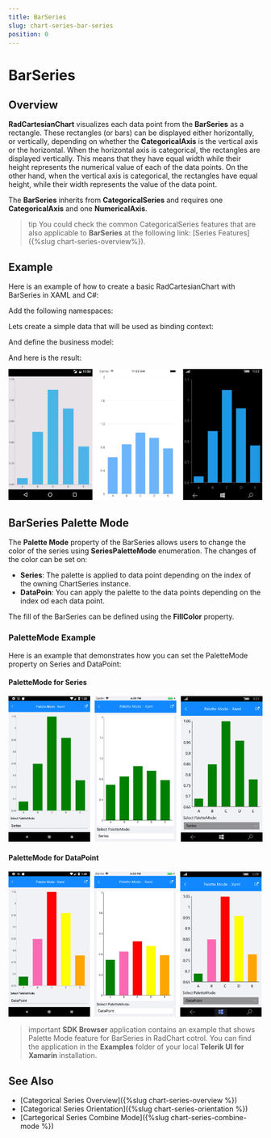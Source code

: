 ```yaml
---
title: BarSeries
slug: chart-series-bar-series
position: 0
---
```


# BarSeries

## Overview

**RadCartesianChart** visualizes each data point from the **BarSeries** as a rectangle. These rectangles (or bars) can be displayed either horizontally, or vertically, depending on whether the **CategoricalAxis** is the vertical axis or the horizontal. When the horizontal axis is categorical, the rectangles are displayed vertically. This means that they have equal width while their height represents the numerical value of each of the data points. On the other hand, when the vertical axis is categorical, the rectangles have equal height, while their width represents the value of the data point. 

The **BarSeries** inherits from **CategoricalSeries** and requires one **CategoricalAxis** and one **NumericalAxis**. 

>tip You could check the common CategoricalSeries features that are also applicable to **BarSeries** at the following link: [Series Features]({%slug chart-series-overview%}).

## Example

Here is an example of how to create a basic RadCartesianChart with BarSeries in XAML and C#:

<snippet id='chart-getting-started-xaml-chart'/>
<snippet id='chart-getting-started-csharp-chart'/> 

Add the following namespaces:

<snippet id='xmlns-telerikchart'/>
<snippet id='ns-telerikchart'/>

Lets create a simple data that will be used as binding context:

<snippet id='chart-getting-started-viewmodel'/>

And define the business model:

<snippet id='categorical-data-model'/>

And here is the result:

![Basic BarSeries](images/cartesian-bar-series-basic-example.png)

## BarSeries Palette Mode

The **Palette Mode** property of the BarSeries allows users to change the color of the series using **SeriesPaletteMode** enumeration. The changes of the color can be set on: 

- **Series**: The palette is applied to data point depending on the index of the owning ChartSeries instance. 
- **DataPoin**: You can apply the palette to the data points depending on the index od each data point. 

The fill of the BarSeries can be defined using the **FillColor** property.

### PaletteMode Example

Here is an example that demonstrates how you can set the PaletteMode property on Series and DataPoint:

<snippet id='chart-customization-palettemode-xaml'>
<snippet id='chart-customization-palettemode-csharp'>

#### PaletteMode for Series

![Series PaletteMode](images/chart-series-features-palette-mode-series.png)

#### PaletteMode for DataPoint

![DataPoint PaletteMode](images/chart-series-features-palette-mode-datapoint.png)

>important **SDK Browser** application contains an example that shows Palette Mode feature for BarSeries in RadChart cotrol. You can find the application in the **Examples** folder of your local **Telerik UI for Xamarin** installation.

## See Also

- [Categorical Series Overview]({%slug chart-series-overview %})
- [Categorical Series Orientation]({%slug chart-series-orientation %})
- [Cartegorical Series Combine Mode]({%slug chart-series-combine-mode %})
